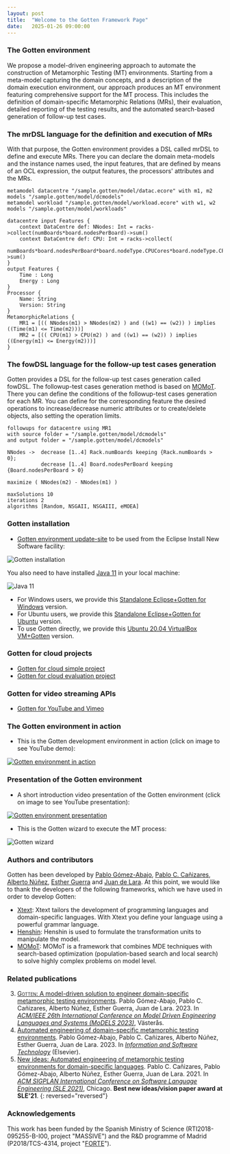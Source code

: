 ```yaml
---
layout: post
title:  "Welcome to the Gotten Framework Page"
date:   2025-01-26 09:00:00
---
```


### The Gotten environment

We propose a model-driven engineering approach to automate the construction of Metamorphic Testing (MT) environments. Starting from a meta-model capturing the domain concepts, and a description of the domain execution environment, our approach produces an MT environment featuring comprehensive support for the MT process. This includes the definition of domain-specific Metamorphic Relations (MRs), their evaluation, detailed reporting of the testing results, and the automated search-based generation of follow-up test cases.

### The mrDSL language for the definition and execution of MRs

With that purpose, the Gotten environment provides a DSL called mrDSL to define and execute MRs. There you can declare the domain meta-models and the instance names used, the input features, that are defined by means of an OCL expression, the output features, the processors' attributes and the MRs. 

```
metamodel datacentre "/sample.gotten/model/datac.ecore" with m1, m2
models "/sample.gotten/model/dcmodels"
metamodel workload "/sample.gotten/model/workload.ecore" with w1, w2
models "/sample.gotten/model/workloads"

datacentre input Features {
	context DataCentre def: NNodes: Int = racks->collect(numBoards*board.nodesPerBoard)->sum()
	context DataCentre def: CPU: Int = racks->collect(
            numBoards*board.nodesPerBoard*board.nodeType.CPUCores*board.nodeType.CPUSpeed)->sum()
}
output Features {
	Time : Long
	Energy : Long
}
Processor {
	Name: String
	Version: String
}
MetamorphicRelations {
	MR1 = [(( NNodes(m1) > NNodes(m2) ) and ((w1) == (w2)) ) implies ((Time(m1) <= Time(m2)))]
	MR2 = [(( CPU(m1) > CPU(m2) ) and ((w1) == (w2)) ) implies ((Energy(m1) <= Energy(m2)))]
}

```

### The fowDSL language for the follow-up test cases generation

Gotten provides a DSL for the follow-up test cases generation called fowDSL. The followup-test cases generation method is based on [MOMoT](http://martin-fleck.github.io/momot/). There you can define the conditions of the followup-test cases generation for each MR. You can define for the corresponding feature the desired operations to increase/decrease numeric attributes or to create/delete objects, also setting the operation limits.

```
followups for datacentre using MR1
with source folder = "/sample.gotten/model/dcmodels"
and output folder = "/sample.gotten/model/dcmodels"

NNodes ->  decrease [1..4] Rack.numBoards keeping {Rack.numBoards > 0};
           decrease [1..4] Board.nodesPerBoard keeping {Board.nodesPerBoard > 0}

maximize ( NNodes(m2) - NNodes(m1) )

maxSolutions 10
iterations 2                               
algorithms [Random, NSGAII, NSGAIII, eMOEA]
```

### Gotten installation

- [Gotten environment update-site](https://g0tten.github.io/gotten/update-site) to be used from the Eclipse Install New Software facility:

![Gotten installation](https://raw.githubusercontent.com/g0tten/images/main/ide/gotten_update-site.png)

You also need to have installed [Java 11](https://www.oracle.com/es/java/technologies/javase/jdk11-archive-downloads.html) in your local machine: 

![Java 11](https://raw.githubusercontent.com/g0tten/images/main/ide/java11.png)

- For Windows users, we provide this [Standalone Eclipse+Gotten for Windows](https://www.dropbox.com/s/fcv7cjkhlvk5yah/eclipse.zip?dl=0) version.
- For Ubuntu users, we provide this [Standalone Eclipse+Gotten for Ubuntu](https://www.dropbox.com/s/t30w6kx1y41ik4d/eclipse.zip?dl=0) version.
- To use Gotten directly, we provide this [Ubuntu 20.04 VirtualBox VM+Gotten](https://www.dropbox.com/s/m4s7rjk1tywl8cf/Ubuntu-20.04.x64-Gotten.zip?dl=0) version.

### Gotten for cloud projects

- [Gotten for cloud simple project](https://github.com/g0tten/sample/zipball/main)
- [Gotten for cloud evaluation project](https://github.com/g0tten/evaluation/zipball/main)

### Gotten for video streaming APIs

- [Gotten for YouTube and Vimeo](https://github.com/g0tten/video/zipball/main)

### The Gotten environment in action

- This is the Gotten development environment in action (click on image to see YouTube demo):

[![Gotten environment in action](https://raw.githubusercontent.com/g0tten/images/main/ide/gotten_screenshot.png)](https://youtu.be/PVVtZCxcnNc)

### Presentation of the Gotten environment

- A short introduction video presentation of the Gotten environment (click on image to see YouTube presentation):

[![Gotten environment presentation](https://raw.githubusercontent.com/g0tten/images/main/ide/gotten_screenshot2.png)](https://youtu.be/DeuIW6V4LaQ)

- This is the Gotten wizard to execute the MT process:

![Gotten wizard](https://raw.githubusercontent.com/g0tten/images/main/ide/gotten_wizard.png)

### Authors and contributors

Gotten has been developed by [Pablo Gómez-Abajo](https://github.com/gomezabajo), [Pablo C. Cañizares](https://github.com/PabloCCanizares), [Alberto Núñez](https://github.com/albenune), [Esther Guerra](https://github.com/estherguerra) and [Juan de Lara](https://github.com/jdelara). At this point, we would like to thank the developers of the following frameworks, which we have used in order to develop Gotten:

- [Xtext](https://www.eclipse.org/Xtext/): Xtext tailors the development of programming languages and domain-specific languages. With Xtext you define your language using a powerful grammar language.
- [Henshin](https://www.eclipse.org/henshin/): Henshin is used to formulate the transformation units to manipulate the model.
- [MOMoT](http://martin-fleck.github.io/momot/): MOMoT is a framework that combines MDE techniques with search-based optimization (population-based search and local search) to solve highly complex problems on model level.

### Related publications

3. [<span style="font-variant:small-caps;">Gotten</span>: A model-driven solution to engineer domain-specific metamorphic testing environments](https://g0tten.github.io/gotten). Pablo Gómez-Abajo, Pablo C. Cañizares, Alberto Núñez, Esther Guerra, Juan de Lara. 2023. In [*ACM/IEEE 26th International Conference on Model Driven Engineering Languages and Systems (MoDELS 2023)*](https://conf.researchr.org/home/models-2023), Västerås.
2. [Automated engineering of domain-specific metamorphic testing environments](https://www.sciencedirect.com/science/article/pii/S0950584923000186). Pablo Gómez-Abajo, Pablo C. Cañizares, Alberto Núñez, Esther Guerra, Juan de Lara. 2023. In [*Information and Software Technology*](https://www.sciencedirect.com/journal/information-and-software-technology) (Elsevier).
1. [New ideas: Automated engineering of metamorphic testing environments for domain-specific languages](https://dl.acm.org/doi/10.1145/3486608.3486904). Pablo C. Cañizares, Pablo Gómez-Abajo, Alberto Núñez, Esther Guerra, Juan de Lara. 2021. In [*ACM SIGPLAN International Conference on Software Language Engineering (SLE 2021)*](https://conf.researchr.org/home/sle-2021?), Chicago. **Best new ideas/vision paper award at SLE'21**.
{: reversed="reversed"}

### Acknowledgements

This work has been funded by the Spanish Ministry of Science (RTI2018-095255-B-I00, project "MASSIVE") and the R&D programme of Madrid (P2018/TCS-4314, project "[FORTE](https://antares.sip.ucm.es/forte-cm/)").
